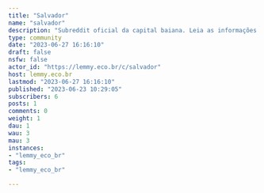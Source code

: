 ```yaml
---
title: "Salvador" 
name: "salvador"
description: "Subreddit oficial da capital baiana. Leia as informações abaixo para conhecer mais sobre o subreddit e sobre a comunidade brasileira do Lemmy! Buscando dicas sobre cidade? Visite nossa Wiki que se encontra no menu."
type: community
date: "2023-06-27 16:16:10"
draft: false
nsfw: false
actor_id: "https://lemmy.eco.br/c/salvador"
host: lemmy.eco.br
lastmod: "2023-06-27 16:16:10"
published: "2023-06-23 10:29:05"
subscribers: 6
posts: 1
comments: 0
weight: 1
dau: 1
wau: 3
mau: 3
instances:
- "lemmy_eco_br"
tags: 
- "lemmy_eco_br"

---
```

